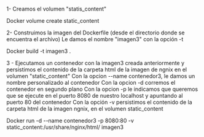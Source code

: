 
1- Creamos el volumen "statis_content"

Docker volume create static_content



2- Construimos la imagen del Dockerfile (desde el directorio donde se encuentra el archivo)
Le damos el nombre "imagen3" con la opción -t

Docker build -t imagen3 .



3 - Ejecutamos un contenedor con la imagen3 creada anteriormente y persistimos el contenido de la carpeta html de la imagen de ngnix en el volumen "static_content"
Con la opcion --name contenedor3, le damos un nombre personalizado al contenedor
Con la opcion -d corremos el contenedor en segundo plano
Con la opcion -p le indicamos que queremos que se ejecute en el puerto 8080 de nuestro localhost y apuntando al puerto 80 del contenedor
Con la opción -v persistimos el contenido de la carpeta html de la imagen ngnix, en el volumen static_content

Docker run -d --name contenedor3 -p 8080:80 -v static_content:/usr/share/nginx/html/ imagen3

